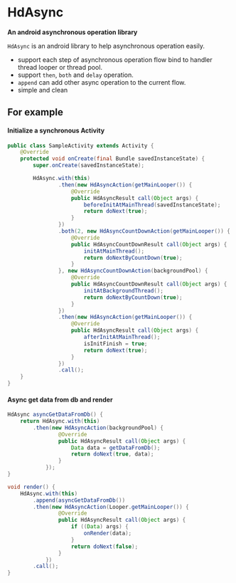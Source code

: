 # HdAsync

**An android asynchronous operation library**

`HdAsync` is an android library to help asynchronous operation easily.

* support each step of asynchronous operation flow bind to handler thread looper or thread pool.
* support `then`, `both` and `delay`  operation.
* `append`  can add other async operation to the current flow.
* simple and clean


## For example

#### Initialize a synchronous Activity

``` Java
public class SampleActivity extends Activity {
    @Override
    protected void onCreate(final Bundle savedInstanceState) {
        super.onCreate(savedInstanceState);

        HdAsync.with(this)
                .then(new HdAsyncAction(getMainLooper()) {
                    @Override
                    public HdAsyncResult call(Object args) {
                        beforeInitAtMainThread(savedInstanceState);
                        return doNext(true);
                    }
                })
                .both(2, new HdAsyncCountDownAction(getMainLooper()) {
                    @Override
                    public HdAsyncCountDownResult call(Object args) {
                        initAtMainThread();
                        return doNextByCountDown(true);
                    }
                }, new HdAsyncCountDownAction(backgroundPool) {
                    @Override
                    public HdAsyncCountDownResult call(Object args) {
                        initAtBackgroundThread();
                        return doNextByCountDown(true);
                    }
                })
                .then(new HdAsyncAction(getMainLooper()) {
                    @Override
                    public HdAsyncResult call(Object args) {
                        afterInitAtMainThread();
                        isInitFinish = true;
                        return doNext(true);
                    }
                })
                .call();
    }
}    

```

####  Async get data from db and render
``` java
HdAsync asyncGetDataFromDb() {
    return HdAsync.with(this)
        .then(new HdAsyncAction(backgroundPool) {
                @Override
                public HdAsyncResult call(Object args) {
                    Data data = getDataFromDb();
                    return doNext(true, data);
                }
            });
}

void render() {
    HdAsync.with(this)
        .append(asyncGetDataFromDb())
        .then(new HdAsyncAction(Looper.getMainLooper()) {
                @Override
                public HdAsyncResult call(Object args) {
                    if ((Data) args) {
                        onRender(data);
                    }
                    return doNext(false);
                }
            })
        .call();
}
```
